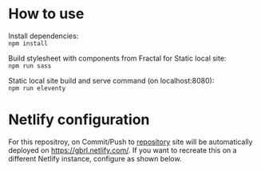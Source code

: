 # How to use
Install dependencies:  
```npm install```

Build stylesheet with components from Fractal for Static local site:  
```npm run sass```

Static local site build and serve command (on localhost:8080):  
```npm run eleventy```


# Netlify configuration
For this repositroy, on Commit/Push to [repository](https://github.com/ccGabbles/gbrl) site will be automatically deployed on https://gbrl.netlify.com/. If you want to recreate this on a different Netlify instance, configure as shown below.  

